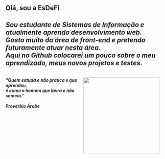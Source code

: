 <h2>Olá, sou a EsDeFi<h2>
<div align="left">
<h5 color="purple">Sou estudante de Sistemas de Informação e atualmente aprendo desenvolvimento web. <br>
 Gosto muito da área de front-end e pretendo futuramente atuar nesta área.<br>
 Aqui no Github colocarei um pouco sobre o meu aprendizado, meus novos projetos e testes.</h5>
 
 </div>
 <div>
 <img align="right" width="250px" src="https://i.imgflip.com/5qoolp.gif">
 </div>
 <h5>"Quem estuda e não pratica o que aprendeu,<br>
  é como o homem que lavra e não semeia."<br><br>
  Provérbio Árabe
